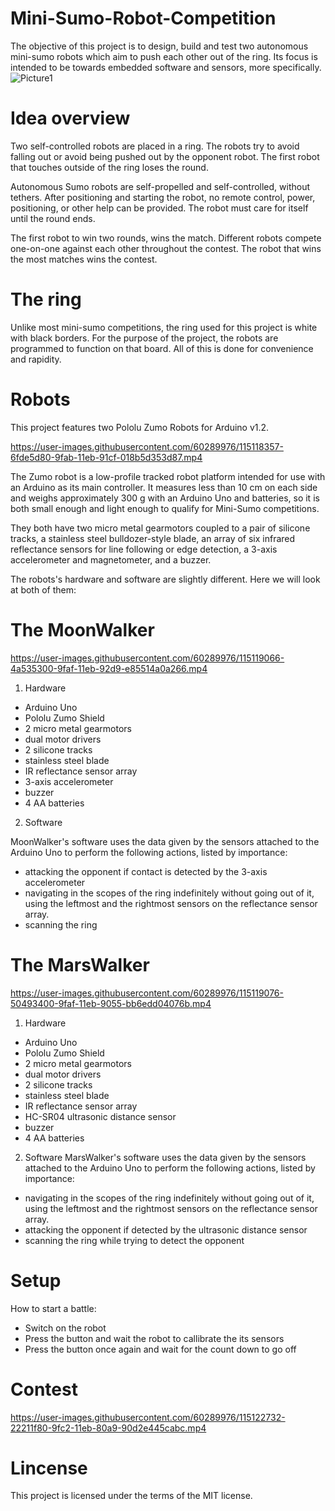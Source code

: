 # Mini-Sumo-Robot-Competition

The objective of this project is to design, build and test two autonomous mini-sumo robots which aim to push each other out of the ring.
Its focus is intended to be towards embedded software and sensors, more specifically.
![Picture1](https://user-images.githubusercontent.com/60289976/115635033-722a1a00-a313-11eb-8d14-9c94f07903e7.jpg)


# Idea overview

Two self-controlled robots are placed in a ring. The robots try to avoid falling out or avoid being pushed out by the opponent robot. The first robot that touches outside of the ring loses the round.

Autonomous Sumo robots are self-propelled and self-controlled, without tethers.
After positioning and starting the robot, no remote control, power, positioning, or other help can be provided. The robot must care for itself until the round ends.

The first robot to win two rounds, wins the match. Different robots compete one-on-one against each other throughout the contest. The robot that wins the most matches wins the contest.

# The ring
Unlike most mini-sumo competitions, the ring used for this project is white with black borders. For the purpose of the project, the robots are programmed to function on that board. All of this is done for convenience and rapidity.

# Robots 

This project features two Pololu Zumo Robots for Arduino v1.2.

https://user-images.githubusercontent.com/60289976/115118357-6fde5d80-9fab-11eb-91cf-018b5d353d87.mp4

The Zumo robot is a low-profile tracked robot platform intended for use with an Arduino as its main controller. It measures less than 10 cm on each side and weighs approximately 300 g with an Arduino Uno and batteries, so it is both small enough and light enough to qualify for Mini-Sumo competitions.


They both have two micro metal gearmotors coupled to a pair of silicone tracks, a stainless steel bulldozer-style blade, an array of six infrared reflectance sensors for line following or edge detection, a 3-axis accelerometer and magnetometer, and a buzzer.


The robots's hardware and software are slightly different. Here we will look at both of them:

# The MoonWalker

https://user-images.githubusercontent.com/60289976/115119066-4a535300-9faf-11eb-92d9-e85514a0a266.mp4

1. Hardware 
  - Arduino Uno
  - Pololu Zumo Shield
  - 2 micro metal gearmotors 
  - dual motor drivers
  - 2 silicone tracks 
  - stainless steel blade
  - IR reflectance sensor array
  - 3-axis accelerometer 
  - buzzer  
  - 4 AA batteries
 
 
2. Software
   
MoonWalker's software uses the data given by the sensors attached to the Arduino Uno to perform the following actions, listed by importance:
- attacking the opponent if contact is detected by the 3-axis accelerometer 
- navigating in the scopes of the ring indefinitely without going out of it, using the leftmost and the rightmost sensors on the reflectance sensor array.
- scanning the ring 
  

# The MarsWalker

https://user-images.githubusercontent.com/60289976/115119076-50493400-9faf-11eb-9055-bb6edd04076b.mp4

1. Hardware 
  - Arduino Uno
  - Pololu Zumo Shield
  - 2 micro metal gearmotors 
  - dual motor drivers
  - 2 silicone tracks 
  - stainless steel blade
  - IR reflectance sensor array 
  - HC-SR04 ultrasonic distance sensor
  - buzzer  
  - 4 AA batteries


2. Software
MarsWalker's software uses the data given by the sensors attached to the Arduino Uno to perform the following actions, listed by importance:
- navigating in the scopes of the ring indefinitely without going out of it, using the leftmost and the rightmost sensors on the reflectance sensor array.
- attacking the opponent if detected by the ultrasonic distance sensor
- scanning the ring while trying to detect the opponent


# Setup
How to start a battle:
- Switch on the robot 
- Press the button and wait the robot to callibrate the its sensors
- Press the button once again and wait for the count down to go off 


# Contest 

https://user-images.githubusercontent.com/60289976/115122732-22211f80-9fc2-11eb-80a9-90d2e445cabc.mp4


# Lincense

This project is licensed under the terms of the MIT license.


